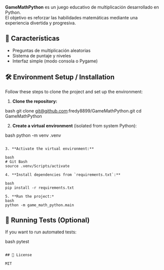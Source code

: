 **GameMathPython** es un juego educativo de multiplicación desarrollado en Python.  
El objetivo es reforzar las habilidades matemáticas mediante una experiencia divertida y progresiva.

## 🚀 Características
- Preguntas de multiplicación aleatorias
- Sistema de puntaje y niveles
- Interfaz simple (modo consola o Pygame)

## 🛠️ Environment Setup / Installation

Follow these steps to clone the project and set up the environment:

1. **Clone the repository:**

bash
git clone git@github.com:fredy8899/GameMathPython.git
cd GameMathPython

2. **Create a virtual environment** (isolated from system Python):

bash
python -m venv .venv
```

3. **Activate the virtual environment:**

bash
# Git Bash
source .venv/Scripts/activate

4. **Install dependencies from `requirements.txt`:**

bash
pip install -r requirements.txt

5. **Run the project:*
bash
python -m game_math_python.main
```

## 🧪 Running Tests (Optional)

If you want to run automated tests:

bash
pytest
```

## 📄 License

MIT

